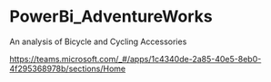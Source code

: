 # PowerBi_AdventureWorks

An analysis of Bicycle and Cycling Accessories

https://teams.microsoft.com/_#/apps/1c4340de-2a85-40e5-8eb0-4f295368978b/sections/Home





